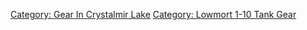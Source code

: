 [Category: Gear In Crystalmir
Lake](Category:_Gear_In_Crystalmir_Lake "wikilink") [Category: Lowmort
1-10 Tank Gear](Category:_Lowmort_1-10_Tank_Gear "wikilink")
